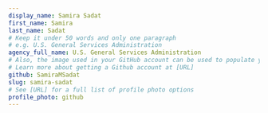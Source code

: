 ```yaml
---
display_name: Samira Sadat
first_name: Samira
last_name: Sadat
# Keep it under 50 words and only one paragraph
# e.g. U.S. General Services Administration
agency_full_name: U.S. General Services Administration
# Also, the image used in your GitHub account can be used to populate your digital.gov profile photo.
# Learn more about getting a Github account at [URL]
github: SamiraMSadat
slug: samira-sadat
# See [URL] for a full list of profile photo options
profile_photo: github
---
```

